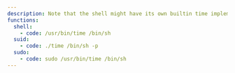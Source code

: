 ```yaml
---
description: Note that the shell might have its own builtin time implementation, which may behave differently than` /usr/bin/time`, hence the absolute path.
functions:
  shell:
    - code: /usr/bin/time /bin/sh
  suid:
    - code: ./time /bin/sh -p
  sudo:
    - code: sudo /usr/bin/time /bin/sh
---
```


